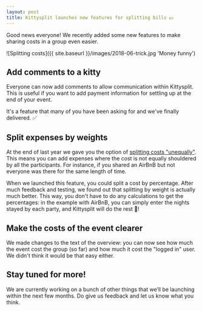 ```yaml
---
layout: post
title: Kittysplit launches new features for splitting bills 💵
---
```


Good news everyone! We recently added some new features to make sharing costs
 in a group even easier.

![Splitting costs]({{ site.baseurl }}/images/2018-06-trick.jpg 'Money funny')

## Add comments to a kitty

Everyone can now add comments to allow communication within Kittysplit.
This is useful if you want to add payment information for settling up at the
end of your event.

It's a feature that many of you have been asking for and we've finally delivered. ✅

## Split expenses by weights

At the end of last year we gave you the option of [splitting costs "unequally"](/unequal-split).
This means you can add expenses where the cost is not equally shouldered by all the participants. For instance, if you shared an AirBnB but not everyone was there for the same length of time.

When we launched this feature, you could split a cost by percentage. After much feedback and testing,
we found out that splitting by weight is actually much better. This way, you don't have to do any calculations to get the percentages: in the example with AirBnB, you can simply enter the nights stayed by each party, and Kittysplit will do the rest 🎩!

## Make the costs of the event clearer

We made changes to the text of the overview: you can now see how much the event
cost the group (so far) and how much it cost the "logged in" user. We didn't think
it would be that easy either.

## Stay tuned for more!

We are currently working on a bunch of other things that we’ll be launching within the next few months. Do give us feedback and let us know what you think.
